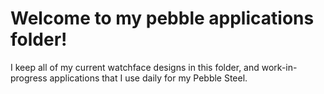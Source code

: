 # Welcome to my pebble applications folder!

I keep all of my current watchface designs in this folder, and work-in-progress applications that I use daily for my Pebble Steel.
